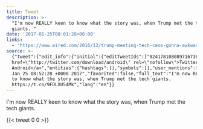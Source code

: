 ```yaml
---
title: Tweet
description: >-
  "I'm now REALLY keen to know what the story was, when Trump met the tech
  giants. "
date: '2017-01-25T08:01:28+00:00'
links:
  - 'https://www.wired.com/2016/12/trump-meeting-tech-ceos-gonna-awkward/'
source: >-
  {"tweet":{"edit_info":{"initial":{"editTweetIds":["824178108089716736"],"editableUntil":"2017-01-25T09:52:28.114Z","editsRemaining":"5","isEditEligible":true}},"retweeted":false,"source":"<a
  href=\"http://twitter.com/download/android\" rel=\"nofollow\">Twitter for
  Android</a>","entities":{"hashtags":[],"symbols":[],"user_mentions":[],"urls":[{"url":"https://t.co/9FDLXU54Mk","expanded_url":"https://www.wired.com/2016/12/trump-meeting-tech-ceos-gonna-awkward/","display_url":"wired.com/2016/12/trump-…","indices":["80","103"]}]},"display_text_range":["0","103"],"favorite_count":"0","id_str":"824178108089716736","truncated":false,"retweet_count":"0","id":"824178108089716736","possibly_sensitive":false,"created_at":"Wed
  Jan 25 08:52:28 +0000 2017","favorited":false,"full_text":"I'm now REALLY keen
  to know what the story was, when Trump met the tech giants.
  https://t.co/9FDLXU54Mk","lang":"en"}}
---
```

I'm now REALLY keen to know what the story was, when Trump met the tech giants. 
    
{{< tweet 0 0 >}}
    
